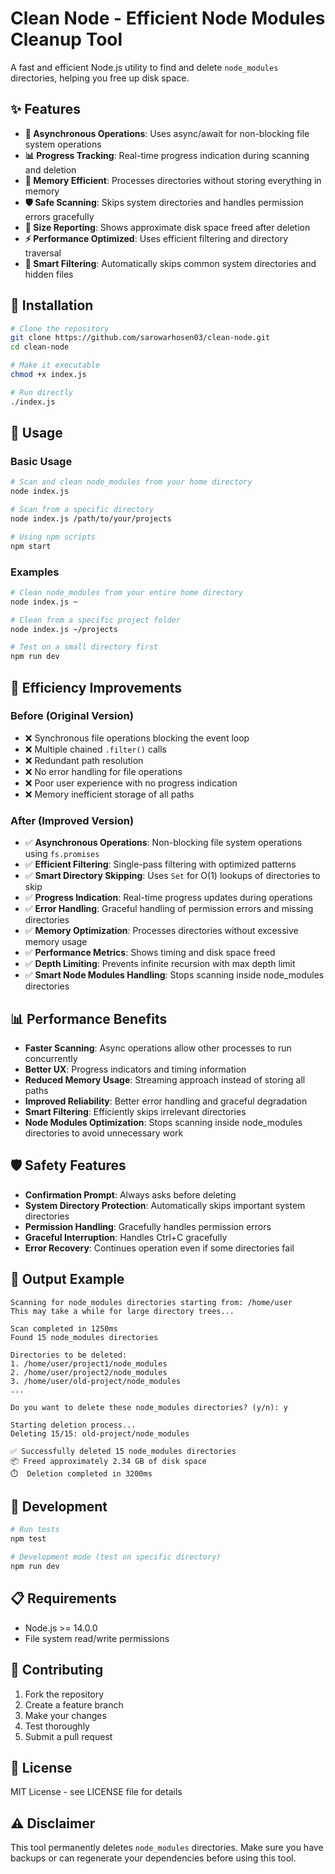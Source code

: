 # Clean Node - Efficient Node Modules Cleanup Tool

A fast and efficient Node.js utility to find and delete `node_modules` directories, helping you free up disk space.

## ✨ Features

- **🚀 Asynchronous Operations**: Uses async/await for non-blocking file system operations
- **📊 Progress Tracking**: Real-time progress indication during scanning and deletion
- **💾 Memory Efficient**: Processes directories without storing everything in memory
- **🛡️ Safe Scanning**: Skips system directories and handles permission errors gracefully
- **📏 Size Reporting**: Shows approximate disk space freed after deletion
- **⚡ Performance Optimized**: Uses efficient filtering and directory traversal
- **🎯 Smart Filtering**: Automatically skips common system directories and hidden files

## 🚀 Installation

```bash
# Clone the repository
git clone https://github.com/sarowarhosen03/clean-node.git
cd clean-node

# Make it executable
chmod +x index.js

# Run directly
./index.js
```

## 📖 Usage

### Basic Usage
```bash
# Scan and clean node_modules from your home directory
node index.js

# Scan from a specific directory
node index.js /path/to/your/projects

# Using npm scripts
npm start
```

### Examples
```bash
# Clean node_modules from your entire home directory
node index.js ~

# Clean from a specific project folder
node index.js ~/projects

# Test on a small directory first
npm run dev
```

## 🔧 Efficiency Improvements

### Before (Original Version)
- ❌ Synchronous file operations blocking the event loop
- ❌ Multiple chained `.filter()` calls
- ❌ Redundant path resolution
- ❌ No error handling for file operations
- ❌ Poor user experience with no progress indication
- ❌ Memory inefficient storage of all paths

### After (Improved Version)
- ✅ **Asynchronous Operations**: Non-blocking file system operations using `fs.promises`
- ✅ **Efficient Filtering**: Single-pass filtering with optimized patterns
- ✅ **Smart Directory Skipping**: Uses `Set` for O(1) lookups of directories to skip
- ✅ **Progress Indication**: Real-time progress updates during operations
- ✅ **Error Handling**: Graceful handling of permission errors and missing directories
- ✅ **Memory Optimization**: Processes directories without excessive memory usage
- ✅ **Performance Metrics**: Shows timing and disk space freed
- ✅ **Depth Limiting**: Prevents infinite recursion with max depth limit
- ✅ **Smart Node Modules Handling**: Stops scanning inside node_modules directories

## 📊 Performance Benefits

- **Faster Scanning**: Async operations allow other processes to run concurrently
- **Better UX**: Progress indicators and timing information
- **Reduced Memory Usage**: Streaming approach instead of storing all paths
- **Improved Reliability**: Better error handling and graceful degradation
- **Smart Filtering**: Efficiently skips irrelevant directories
- **Node Modules Optimization**: Stops scanning inside node_modules directories to avoid unnecessary work

## 🛡️ Safety Features

- **Confirmation Prompt**: Always asks before deleting
- **System Directory Protection**: Automatically skips important system directories
- **Permission Handling**: Gracefully handles permission errors
- **Graceful Interruption**: Handles Ctrl+C gracefully
- **Error Recovery**: Continues operation even if some directories fail

## 📝 Output Example

```
Scanning for node_modules directories starting from: /home/user
This may take a while for large directory trees...

Scan completed in 1250ms
Found 15 node_modules directories

Directories to be deleted:
1. /home/user/project1/node_modules
2. /home/user/project2/node_modules
3. /home/user/old-project/node_modules
...

Do you want to delete these node_modules directories? (y/n): y

Starting deletion process...
Deleting 15/15: old-project/node_modules

✅ Successfully deleted 15 node_modules directories
📦 Freed approximately 2.34 GB of disk space
⏱️  Deletion completed in 3200ms
```

## 🔧 Development

```bash
# Run tests
npm test

# Development mode (test on specific directory)
npm run dev
```

## 📋 Requirements

- Node.js >= 14.0.0
- File system read/write permissions

## 🤝 Contributing

1. Fork the repository
2. Create a feature branch
3. Make your changes
4. Test thoroughly
5. Submit a pull request

## 📄 License

MIT License - see LICENSE file for details

## ⚠️ Disclaimer

This tool permanently deletes `node_modules` directories. Make sure you have backups or can regenerate your dependencies before using this tool.
